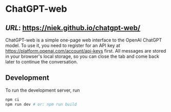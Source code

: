 # ChatGPT-web

## *URL*: https://niek.github.io/chatgpt-web/

ChatGPT-web is a simple one-page web interface to the OpenAI ChatGPT model. To use it, you need to register for an API key at https://platform.openai.com/account/api-keys first. All messages are stored in your browser's local storage, so you can close the tab and come back later to continue the conversation.

## Development

To run the development server, run

```bash
npm ci
npm run dev # or: npm run build
```